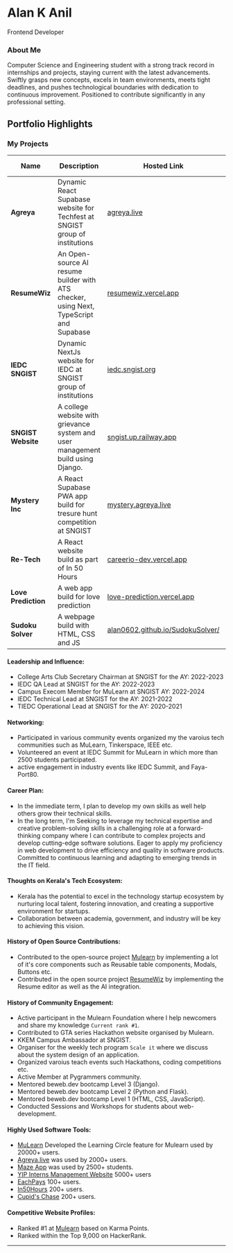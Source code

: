 # Alan K Anil
Frontend Developer 

### About Me

> 
Computer Science and Engineering student with a strong track record in internships and projects, staying current with the latest advancements. Swiftly grasps new concepts, excels in team environments, meets tight deadlines, and pushes technological boundaries with dedication to continuous improvement. Positioned to contribute significantly in any professional setting.

## Portfolio Highlights

### My Projects

| Name                | Description                                                               | Hosted Link                              | Repo Link                                                      |
|---------------------|---------------------------------------------------------------------------|------------------------------------------|----------------------------------------------------------------|
| **Agreya**  | Dynamic React Supabase website for Techfest at SNGIST group of institutions | [agreya.live](https://agreya.live/) | [GitHub](https://github.com/Jenin82/tech-fest-sngist-2024) |
| **ResumeWiz**  | An Open-source AI resume builder with ATS checker, using Next, TypeScript and Supabase | [resumewiz.vercel.app](https://resumewiz.vercel.app/) | [GitHub](https://github.com/SynthCod3/ResumeWiz) |
| **IEDC SNGIST**  | Dynamic NextJs website for IEDC at SNGIST group of institutions | [iedc.sngist.org](https://iedc.sngist.org/) | [GitHub](https://github.com/Alan0602/sngist-iedc) |
| **SNGIST Website**  | A college website with grievance system and user management build using Django. | [sngist.up.railway.app](https://sngist.up.railway.app/) | [GitHub](https://github.com/Alan0602/sngist) |
| **Mystery Inc**  | A React Supabase PWA app build for tresure hunt competition at SNGIST | [mystery.agreya.live](https://mystery.agreya.live/) | [GitHub](https://github.com/Alan0602/MYSTERY-INC) |
| **Re-Tech**  | A React website build as part of In 50 Hours| [careerio-dev.vercel.app](https://re-tech-five.vercel.app/) | [GitHub](https://github.com/Alan0602/Re-Tech) |
| **Love Prediction**  | A web app build for love prediction | [love-prediction.vercel.app](https://love-prediction.vercel.app) | [GitHub](https://github.com/Alan0602/loveprediction) |
| **Sudoku Solver**  | A webpage build with HTML, CSS and JS | [alan0602.github.io/SudokuSolver/](https://alan0602.github.io/SudokuSolver/) | [GitHub](https://github.com/Alan0602/SudokuSolver) |

#### Leadership and Influence:

- College Arts Club Secretary Chairman at SNGIST for the AY: 2022-2023
- IEDC QA Lead at SNGIST for the AY: 2022-2023
- Campus Execom Member for MuLearn at SNGIST AY: 2022-2024 
- IEDC Technical Lead at SNGIST for the AY: 2021-2022
- TIEDC Operational Lead at SNGIST for the AY: 2020-2021

#### Networking:

- Participated in various community events organized my the varoius tech communities such as MuLearn, Tinkerspace, IEEE etc.
- Volunteered an event at IEDC Summit for MuLearn in which more than 2500 students participated. 
- active engagement in industry events like  IEDC Summit, and Faya-Port80.

#### Career Plan:

- In the immediate term, I plan to develop my own skills as well help others grow their technical skills.
- In the long term, I'm Seeking to leverage my technical expertise and creative problem-solving skills in a challenging role at a forward-thinking company where I can contribute to complex projects and develop cutting-edge software solutions. Eager to apply my proficiency in web development to drive efficiency and quality in software products. Committed to continuous learning and adapting to emerging trends in the IT field.

#### Thoughts on Kerala's Tech Ecosystem:

- Kerala has the potential to excel in the technology startup ecosystem by nurturing local talent, fostering innovation, and creating a supportive environment for startups.
- Collaboration between academia, government, and industry will be key to achieving this vision.

#### History of Open Source Contributions:

- Contributed to the open-source project [Mulearn](https://github.com/gtech-mulearn/mulearn) by implementing a lot of it's core components such as Reusable table components, Modals, Buttons etc.
- Contributed in the open source project [ResumeWiz](https://github.com/SynthCod3/ResumeWiz) by implementing the Resume editor as well as the AI integration.

#### History of Community Engagement:

- Active participant in the Mulearn Foundation where I help newcomers and share my knowledge `Current rank #1`.
- Contributed to GTA series Hackathon website organised by Mulearn.
- KKEM Campus Ambassador at SNGIST.
- Organiser for the weekly tech program `Scale it` where we discuss about the system design of an application.
- Organized varoius teach events such Hackathons, coding competitions etc.
- Active Member at Pygrammers community.
- Mentored beweb.dev bootcamp Level 3 (Django).
- Mentored beweb.dev bootcamp Level 2 (Python and Flask).
- Mentored beweb.dev bootcamp Level 1 (HTML, CSS, JavaScript).
- Conducted Sessions and Workshops for students about web-development.

<!-- #### Highly Visible Technical Content:

- Highlight any highly visible technical blog posts, articles, or video series you have created. -->

#### Highly Used Software Tools:

- [MuLearn](https://app.mulearn.org/) Developed the Learning Circle feature for Mulearn used by 20000+ users.
- [Agreya.live](https://agreya.live/) was used by 2000+ users.
- [Maze App](https://iedc-summit-app.vercel.app/) was used by 2500+ students.
- [YIP Interns Management Website](https://yip.mulearn.org/) 5000+ users
- [EachPays](https://each-pays.vercel.app/) 100+ users.
- [In50Hours](in50hours.vercel.app) 200+ users.
- [Cupid's Chase](https://cupidschase.vercel.app/) 200+ users.

#### Competitive Website Profiles:

- Ranked #1 at [Mulearn](https://app.mulearn.org/profile/jeninjoseph@mulearn) based on Karma Points.
- Ranked within the Top 9,000 on HackerRank.

---
